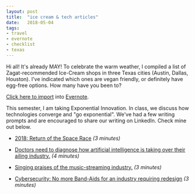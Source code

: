 ```yaml
---
layout: post
title:  "ice cream & tech articles"
date:   2018-05-04
tags: 
- travel
- evernote
- checklist
- texas
---
```


Hi all! It's already MAY! To celebrate the warm weather, I compiled a list of Zagat-recommended Ice-Cream shops in three Texas cities (Austin, Dallas, Houston). I've indicated which ones are vegan friendly, or definitely have egg-free options. How many have you been to?

[Click here to import](https://www.evernote.com/l/AFvq-Y_vhFtJrrA6DWyNDD1qVWAUHZmoMKI) into [Evernote](https://evernote.com/).

This semester, I am taking Exponential Innovation. In class, we discuss how technologies converge and "go exponential". We've had a few writing prompts and are encouraged to share our writing on LinkedIn. Check mine out below.

* [2018: Return of the Space Race](https://www.linkedin.com/pulse/2018-return-spacerace-stuti-ghiya/) *(3 minutes)*

* [Doctors need to diagnose how artificial intelligence is taking over their ailing industry.](https://www.linkedin.com/pulse/doctors-need-diagnose-how-artificial-intelligence-taking-stuti-ghiya/) *(4 minutes)*

* [Singing praises of the music-streaming industry.](https://www.linkedin.com/pulse/singing-praises-music-streaming-industry-stuti-ghiya/) *(3 minutes)*

* [Cybersecurity: No more Band-Aids for an industry requiring redesign](https://www.linkedin.com/pulse/cybersecurity-more-band-aids-industry-requiring-redesign-stuti-ghiya/) *(3 minutes)*

